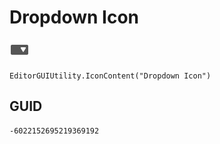 # Dropdown Icon
![](/img/Dropdown%20Icon.png)

``` CSharp
EditorGUIUtility.IconContent("Dropdown Icon")
```
## GUID
```
-6022152695219369192
```
